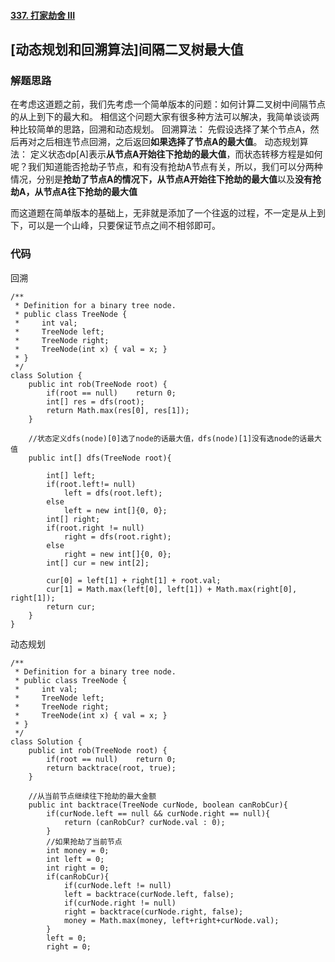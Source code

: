 #### [337. 打家劫舍 III](https://leetcode-cn.com/problems/house-robber-iii/)

## [动态规划和回溯算法]间隔二叉树最大值

### 解题思路

在考虑这道题之前，我们先考虑一个简单版本的问题：如何计算二叉树中间隔节点的从上到下的最大和。
相信这个问题大家有很多种方法可以解决，我简单谈谈两种比较简单的思路，回溯和动态规划。
回溯算法：
先假设选择了某个节点A，然后再对之后相连节点回溯，之后返回**如果选择了节点A的最大值**。
动态规划算法：
定义状态dp[A]表示**从节点A开始往下抢劫的最大值**，而状态转移方程是如何呢？我们知道能否抢劫子节点，和有没有抢劫A节点有关，所以，我们可以分两种情况，分别是**抢劫了节点A的情况下，从节点A开始往下抢劫的最大值**以及**没有抢劫A，从节点A往下抢劫的最大值**

而这道题在简单版本的基础上，无非就是添加了一个往返的过程，不一定是从上到下，可以是一个山峰，只要保证节点之间不相邻即可。

### 代码

回溯

```
/**
 * Definition for a binary tree node.
 * public class TreeNode {
 *     int val;
 *     TreeNode left;
 *     TreeNode right;
 *     TreeNode(int x) { val = x; }
 * }
 */
class Solution {
    public int rob(TreeNode root) {
        if(root == null)    return 0;
        int[] res = dfs(root);
        return Math.max(res[0], res[1]);
    }

    //状态定义dfs(node)[0]选了node的话最大值，dfs(node)[1]没有选node的话最大值
    public int[] dfs(TreeNode root){
        
        int[] left;
        if(root.left!= null)
            left = dfs(root.left);
        else
            left = new int[]{0, 0};
        int[] right;
        if(root.right != null)
            right = dfs(root.right);
        else
            right = new int[]{0, 0};
        int[] cur = new int[2];

        cur[0] = left[1] + right[1] + root.val;
        cur[1] = Math.max(left[0], left[1]) + Math.max(right[0], right[1]);
        return cur;
    }
}
```

动态规划

```
/**
 * Definition for a binary tree node.
 * public class TreeNode {
 *     int val;
 *     TreeNode left;
 *     TreeNode right;
 *     TreeNode(int x) { val = x; }
 * }
 */
class Solution {
    public int rob(TreeNode root) {
        if(root == null)    return 0;
        return backtrace(root, true);
    }
    
    //从当前节点继续往下抢劫的最大金额
    public int backtrace(TreeNode curNode, boolean canRobCur){
        if(curNode.left == null && curNode.right == null){
            return (canRobCur? curNode.val : 0);
        }
        //如果抢劫了当前节点
        int money = 0;      
        int left = 0;
        int right = 0;
        if(canRobCur){
            if(curNode.left != null)
            left = backtrace(curNode.left, false);
            if(curNode.right != null)
            right = backtrace(curNode.right, false);
            money = Math.max(money, left+right+curNode.val);
        }
        left = 0;
        right = 0;
```